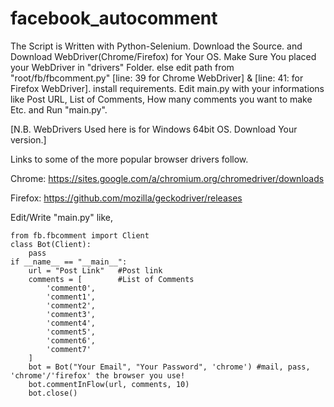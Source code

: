 # facebook_autocomment

The Script is Written with Python-Selenium.
Download the Source. 
and Download WebDriver(Chrome/Firefox) for Your OS.
Make Sure You placed your WebDriver in "drivers" Folder.
else edit path from "root/fb/fbcomment.py" [line: 39 for Chrome WebDriver] & [line: 41: for Firefox WebDriver].
install requirements.
Edit main.py with your informations like Post URL, List of Comments, How many comments you want to make Etc.
and Run "main.py".

[N.B. WebDrivers Used here is for Windows 64bit OS. Download Your version.]

Links to some of the more popular browser drivers follow.

Chrome:	    https://sites.google.com/a/chromium.org/chromedriver/downloads

Firefox:	  https://github.com/mozilla/geckodriver/releases

Edit/Write "main.py" like,

    from fb.fbcomment import Client
    class Bot(Client):
        pass
    if __name__ == "__main__":
        url = "Post Link"   #Post link
        comments = [        #List of Comments
            'comment0',
            'comment1',
            'comment2',
            'comment3',
            'comment4',
            'comment5',
            'comment6',
            'comment7'
        ]
        bot = Bot("Your Email", "Your Password", 'chrome') #mail, pass, 'chrome'/'firefox' the browser you use!
        bot.commentInFlow(url, comments, 10) 
        bot.close()
